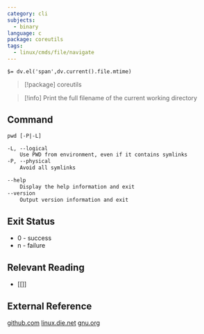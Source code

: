 ```yaml
---
category: cli
subjects:
  - binary
language: c
package: coreutils
tags:
  - linux/cmds/file/navigate
---
```


`$= dv.el('span',dv.current().file.mtime)`
> [!package] coreutils

> [!info] Print the full filename of the current working directory

## Command
```txt
pwd [-P|-L]

-L, --logical
	Use PWD from environment, even if it contains symlinks 
-P, --physical
	Avoid all symlinks 

--help
	Display the help information and exit 
--version
	Output version information and exit
```

## Exit Status
- 0 - success
- n - failure

## Relevant Reading
- [[]]

## External Reference
[github.com](https://github.com/coreutils/coreutils)
[linux.die.net](https://linux.die.net/man/1/pwd)
[gnu.org](https://www.gnu.org/software/coreutils/manual/html_node/pwd-invocation.html#pwd-invocation)
